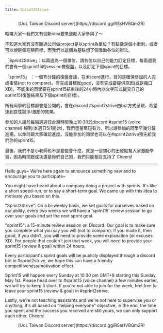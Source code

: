 ```yaml
---
title: Sprint2Strive
---
```


<p style="text-align: center;"> [UoL Taiwan Discord server](https://discord.gg/RSsHVBQm2R) </p>

哈囉大家～我們又有個新idea要來鼓勵大家參與了～

不知道大家有沒有聽過公司做project是以sprint為單位？有點像是個小衝刺，或者可以說是個短期目標，而我們以這個為基點想了個激勵各位的辦法。

「Sprint2Strive」：以兩週為一個單位，請各位以自己的能力訂定目標，每兩週我們會有一個sprint15的session做復盤，以及訂定下個sprint的目標。

「sprint15」 ：一個15分鐘的復盤會議，在discord進行，目的是確保參加的人完成事情(not to compare)。有完成目標就good，沒有完成要提供原因(或是藉口XD)。不能來的同學要在sprint15結束後的24小時內以文字形式提交自己的sprint15(復盤結果及下個sprint的目標)。

所有同學的目標都會是公開的，會在discord #sprint2strive由bot方式呈現，希望達到良性競爭/激勵的效果。

參加的人請於每隔週週日台灣時間晚上10:30於discord #sprint15 (voice channel) 報到(本週日5/1開始)，我們盡量簡短有力，所以請參加的同學早幾分鐘進場，以準時跟大家確認進度。沒能參加的同學也可以在#sprint2strive預先給我們你的sprint15。

最後，我們不是小老師也不是要監督什麼，就是一個關心的出發點幫大家激勵學習，因為時間跟成功還是你們自己的，我們只能相互支持了 Cheers!

---

Hello guys~ We're here again to announce something new and to encourage you to participate~

You might have heard about a company doing a project with sprints. It's like a short speed-run, or to say a short-term goal. We came up with this idea to motivate you based on this. 

"Sprint2Strive": On a bi-weekly basis, we set goals for ourselves based on our ability, every two weeks we will have a 'sprint15' review session to go over your goals and set the next sprint goal. 

"sprint15": a 15-minute review session on Discord. Our goal is to make sure you complete what you say you will (not to compare). If you made it, then good, if you didn't, you will need to provide some explanation (or excuses XD). For people that couldn't join that week, you will need to provide your sprint15 (review & goal) within 24 hours. 

Every participant's sprint goals will be publicly displayed through a discord bot in #sprint2strive, we hope this can have a friendly competitiveness/motivation effect. 

Sprint15 will happen every Sunday at 10:30 pm GMT+8 starting this Sunday, May 1st. Please head over to #sprint15 (voice channel) a few minutes earlier, we will try to keep it short. If you're not able to join for the week, feel free to leave your sprint15 (review & goal) in #sprint2strive. 

Lastly, we're not teaching assistants and we're not here to supervise you or anything, it's all based on "helping everyone" objective, in the end, the time you spent and the success you received are still yours, we can only support each other, Cheers!

<p style="text-align: center;"> [UoL Taiwan Discord server](https://discord.gg/RSsHVBQm2R) </p>
